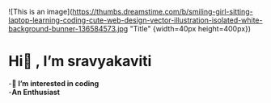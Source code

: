 ![This is an image](https://thumbs.dreamstime.com/b/smiling-girl-sitting-laptop-learning-coding-cute-web-design-vector-illustration-isolated-white-background-bunner-136584573.jpg "Title" {width=40px height=400px})


# Hi👋 , I’m sravyakaviti
-**👀 I’m interested in coding**
<br>
-**An Enthusiast**

